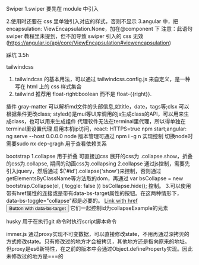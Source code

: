 Swiper 
1.swiper 要先在 module 中引入

2.使用时还要在 css 里单独引入对应的样式，否则不显示
3.angular 中，把 encapsulation: ViewEncapsulation.None，加在@component 下
注意：此语句 swiper 教程里未提到，但不加导致 swiper 引入的 css 无效
(https://angular.io/api/core/ViewEncapsulation#viewencapsulation)

踩坑 3.5h

tailwindcss
1. tailwindcss 的基本用法，可以通过 tailwindcss.config.js 来自定义，是一种写在 html 上的 css 样式集合
2. tailwind 推荐用 float-right:boolean 而不是 float-{{right}}.


  插件 gray-matter 可以解析md文件的头部信息,如title，date，tags等;clsx 可以根据条件更改class;
  styled()是mui等UI库调用的js生成class的API，可以用来生成class，也可以用来生成组件
  代理软件无法在terminal里代理，所以得单独在terminal里设置代理
  启用本机ip访问，react: HTTPS=true npm start;angular: ng serve --host 0.0.0.0
  node 版本管理可通过 npm i -g n 实现控制 切换node时需要sudo
  nx dep-gragh 用于查看依赖关系

  bootstrap
  1.collapse 用于折叠 可直接加css  展开的css为 .collapse.show，折叠的css为.collapse, 期间的动画css为.collapsing
  2.collapse 通过js控制，需要先引入jquery，然后通过 $('#id').collapse('show')来控制，否则通过getElementsByClassName等方法取的dom，再通过
   var bsCollapse = new bootstrap.Collapse(el, {
            toggle: false
          })
    bsCollapse.hide();
  控制。
  3.可以使用带有href属性的连接或是带有data-bs-target属性的按钮。在这两种情形下， data-bs-toggle="collapse"都是必要的。
  <a class="btn btn-primary" data-bs-toggle="collapse" href="#collapseExample" role="button" aria-expanded="false" aria-controls="collapseExample">
  Link with href
  </a>
  <button class="btn btn-primary" type="button" data-bs-toggle="collapse" data-bs-target="#collapseExample" aria-expanded="false" aria-controls="collapseExample">
  Button with data-bs-target
  </button>
 它们一起控制id为collapseExample的元素

husky 用于在执行git 命令时执行script脚本命令

immer.js 通过proxy实现不可变数据，可以直接修改state，不用再通过深拷贝的方式修改state。只有修改过的地方才会被拷贝，其他地方还是指向原来的地址。但proxy是es6新特性，在之前的版本中会通过Object.defineProperty实现。因此未修改过的地方是===的

